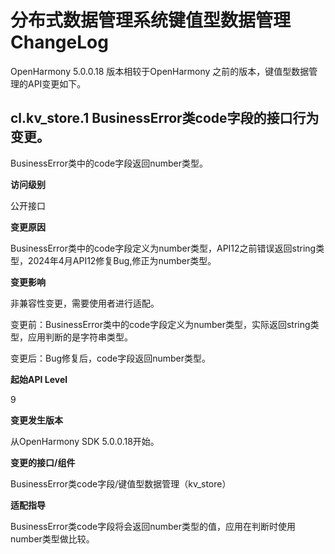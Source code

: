 # 分布式数据管理系统键值型数据管理ChangeLog

OpenHarmony 5.0.0.18 版本相较于OpenHarmony 之前的版本，键值型数据管理的API变更如下。

## cl.kv_store.1 BusinessError类code字段的接口行为变更。

BusinessError类中的code字段返回number类型。

**访问级别**

公开接口

**变更原因**

BusinessError类中的code字段定义为number类型，API12之前错误返回string类型，2024年4月API12修复Bug,修正为number类型。

**变更影响**

非兼容性变更，需要使用者进行适配。

变更前：BusinessError类中的code字段定义为number类型，实际返回string类型，应用判断的是字符串类型。

变更后：Bug修复后，code字段返回number类型。

**起始API Level**

9

**变更发生版本**

从OpenHarmony SDK 5.0.0.18开始。

**变更的接口/组件**

BusinessError类code字段/键值型数据管理（kv_store）

**适配指导**

BusinessError类code字段将会返回number类型的值，应用在判断时使用number类型做比较。